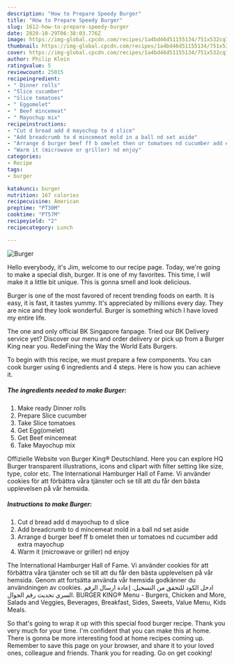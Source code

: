 ```yaml
---
description: "How to Prepare Speedy Burger"
title: "How to Prepare Speedy Burger"
slug: 1612-how-to-prepare-speedy-burger
date: 2020-10-29T06:38:03.776Z
image: https://img-global.cpcdn.com/recipes/1a4bd46d51155134/751x532cq70/burger-recipe-main-photo.jpg
thumbnail: https://img-global.cpcdn.com/recipes/1a4bd46d51155134/751x532cq70/burger-recipe-main-photo.jpg
cover: https://img-global.cpcdn.com/recipes/1a4bd46d51155134/751x532cq70/burger-recipe-main-photo.jpg
author: Philip Klein
ratingvalue: 5
reviewcount: 25015
recipeingredient:
- " Dinner rolls"
- "Slice cucumber"
- "Slice tomatoes"
- " Eggomelet"
- " Beef mincemeat"
- " Mayochup mix"
recipeinstructions:
- "Cut d bread add d mayochup to d slice"
- "Add breadcrumb to d mincemeat mold in a ball nd set aside"
- "Arrange d burger beef ff b omelet then ur tomatoes nd cucumber add extra mayochup"
- "Warm it (microwave or griller) nd enjoy"
categories:
- Recipe
tags:
- burger

katakunci: burger 
nutrition: 167 calories
recipecuisine: American
preptime: "PT30M"
cooktime: "PT57M"
recipeyield: "2"
recipecategory: Lunch

---
```



![Burger](https://img-global.cpcdn.com/recipes/1a4bd46d51155134/751x532cq70/burger-recipe-main-photo.jpg)

Hello everybody, it's Jim, welcome to our recipe page. Today, we're going to make a special dish, burger. It is one of my favorites. This time, I will make it a little bit unique. This is gonna smell and look delicious.

Burger is one of the most favored of recent trending foods on earth. It is easy, it is fast, it tastes yummy. It's appreciated by millions every day. They are nice and they look wonderful. Burger is something which I have loved my entire life.

The one and only official BK Singapore fanpage. Tried our BK Delivery service yet? Discover our menu and order delivery or pick up from a Burger King near you. RedeFining the Way the World Eats Burgers.


To begin with this recipe, we must prepare a few components. You can cook burger using 6 ingredients and 4 steps. Here is how you can achieve it.

<!--inarticleads1-->

##### The ingredients needed to make Burger:

1. Make ready  Dinner rolls
1. Prepare Slice cucumber
1. Take Slice tomatoes
1. Get  Egg(omelet)
1. Get  Beef mincemeat
1. Take  Mayochup mix


Offizielle Website von Burger King® Deutschland. Here you can explore HQ Burger transparent illustrations, icons and clipart with filter setting like size, type, color etc. The International Hamburger Hall of Fame. Vi använder cookies för att förbättra våra tjänster och se till att du får den bästa upplevelsen på vår hemsida. 

<!--inarticleads2-->

##### Instructions to make Burger:

1. Cut d bread add d mayochup to d slice
1. Add breadcrumb to d mincemeat mold in a ball nd set aside
1. Arrange d burger beef ff b omelet then ur tomatoes nd cucumber add extra mayochup
1. Warm it (microwave or griller) nd enjoy


The International Hamburger Hall of Fame. Vi använder cookies för att förbättra våra tjänster och se till att du får den bästa upplevelsen på vår hemsida. Genom att fortsätta använda vår hemsida godkänner du användningen av cookies. ادخل الكود للتحقق من التسجيل. إعادة ارسال الرقم السري تحديث رقم الجوال. BURGER KING® Menu - Burgers, Chicken and More, Salads and Veggies, Beverages, Breakfast, Sides, Sweets, Value Menu, Kids Meals. 

So that's going to wrap it up with this special food burger recipe. Thank you very much for your time. I'm confident that you can make this at home. There is gonna be more interesting food at home recipes coming up. Remember to save this page on your browser, and share it to your loved ones, colleague and friends. Thank you for reading. Go on get cooking!
